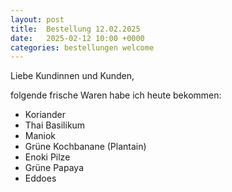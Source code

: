 ```yaml
---
layout: post
title:  Bestellung 12.02.2025
date:   2025-02-12 10:00 +0000
categories: bestellungen welcome
---
```


Liebe Kundinnen und Kunden,

folgende frische Waren habe ich heute bekommen:
<ul>
<li>Koriander</li>
<li>Thai Basilikum</li>
<li>Maniok</li>
<li>Grüne Kochbanane (Plantain)</li>
<li>Enoki Pilze</li>
<li>Grüne Papaya</li>
<li>Eddoes</li>
</ul>